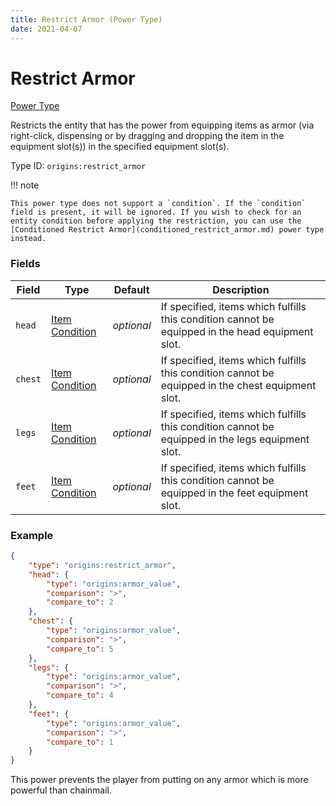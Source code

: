 ```yaml
---
title: Restrict Armor (Power Type)
date: 2021-04-07
---
```


# Restrict Armor

[Power Type](../power_types.md)

Restricts the entity that has the power from equipping items as armor (via right-click, dispensing or by dragging and dropping the item in the equipment slot(s)) in the specified equipment slot(s).

Type ID: `origins:restrict_armor`

!!! note

    This power type does not support a `condition`. If the `condition` field is present, it will be ignored. If you wish to check for an entity condition before applying the restriction, you can use the [Conditioned Restrict Armor](conditioned_restrict_armor.md) power type instead.

### Fields

Field  | Type | Default | Description
-------|------|---------|-------------
`head` | [Item Condition](../item_conditions.md) | _optional_ | If specified, items which fulfills this condition cannot be equipped in the head equipment slot.
`chest` | [Item Condition](../item_conditions.md) | _optional_ | If specified, items which fulfills this condition cannot be equipped in the chest equipment slot.
`legs` | [Item Condition](../item_conditions.md) | _optional_ | If specified, items which fulfills this condition cannot be equipped in the legs equipment slot.
`feet` | [Item Condition](../item_conditions.md) | _optional_ | If specified, items which fulfills this condition cannot be equipped in the feet equipment slot.

### Example
```json
{
    "type": "origins:restrict_armor",
    "head": {
        "type": "origins:armor_value",
        "comparison": ">",
        "compare_to": 2
    },
    "chest": {
        "type": "origins:armor_value",
        "comparison": ">",
        "compare_to": 5
    },
    "legs": {
        "type": "origins:armor_value",
        "comparison": ">",
        "compare_to": 4
    },
    "feet": {
        "type": "origins:armor_value",
        "comparison": ">",
        "compare_to": 1
    }
}
```
This power prevents the player from putting on any armor which is more powerful than chainmail.
